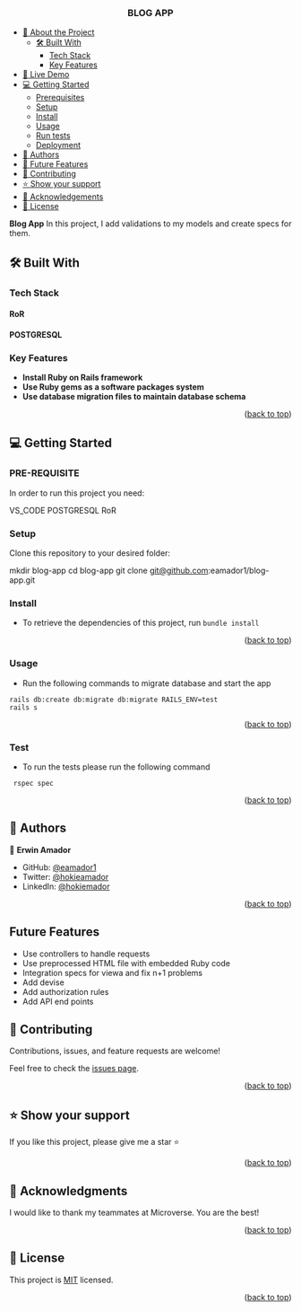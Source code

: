 <a name="readme-top"></a>

<div align="center">
  
  <br/>

  <h3><b>BLOG APP</b></h3>

</div>

- [📖 About the Project](#about-project)
  - [🛠 Built With](#built-with)
    - [Tech Stack](#tech-stack)
    - [Key Features](#key-features)
- [🚀 Live Demo](#live-demo)
- [💻 Getting Started](#getting-started)
  - [Prerequisites](#prerequisites)
  - [Setup](#setup)
  - [Install](#install)
  - [Usage](#usage)
  - [Run tests](#run-tests)
  - [Deployment](#deployment)
- [👥 Authors](#authors)
- [🔭 Future Features](#future-features)
- [🤝 Contributing](#contributing)
- [⭐️ Show your support](#support)
- [🙏 Acknowledgements](#acknowledgements)
- [📝 License](#license)


**Blog App** In this project, I add validations to my models and create specs for them.

## 🛠 Built With <a name="built-with"></a>

### Tech Stack <a name="tech-stack"></a>

#### RoR
#### POSTGRESQL

### Key Features <a name="key-features"></a>

- **Install Ruby on Rails framework**
- **Use Ruby gems as a software packages system**
- **Use database migration files to maintain database schema**


<p align="right">(<a href="#readme-top">back to top</a>)</p>


## 💻 Getting Started <a name="getting-started"></a>

### PRE-REQUISITE

In order to run this project you need:

 VS_CODE 
 POSTGRESQL
 RoR

### Setup

Clone this repository to your desired folder:

  mkdir blog-app
  cd blog-app
  git clone git@github.com:eamador1/blog-app.git

  ### Install <a name="install">

- To retrieve the dependencies of this project, run `bundle install`

<p align="right">(<a href="#readme-top">back to top</a>)</p>

  ### Usage <a name="usage">

- Run the following commands to migrate database and start the app
```
rails db:create db:migrate db:migrate RAILS_ENV=test
rails s
```
<p align="right">(<a href="#readme-top">back to top</a>)</p>

### Test <a name="test">

- To run the tests please run the following command
```
 rspec spec
```
<p align="right">(<a href="#readme-top">back to top</a>)</p>

## 👥 Authors <a name="authors"></a>

👤 **Erwin Amador**

- GitHub: [@eamador1](https://github.com/eamador1)
- Twitter: [@hokieamador](https://twitter.com/hokieamador)
- LinkedIn: [@hokiemador](https://www.linkedin.com/in/hokieamador/)

<p align="right">(<a href="#readme-top">back to top</a>)</p>

## Future Features <a name="authors"></a>
- Use controllers to handle requests
- Use preprocessed HTML file with embedded Ruby code
- Integration specs for viewa and fix n+1 problems
- Add devise
- Add authorization rules
- Add API end points

## 🤝 Contributing <a name="contributing"></a>

Contributions, issues, and feature requests are welcome!

Feel free to check the [issues page](https://github.com/eamador1/blog-app/issues).

<p align="right">(<a href="#readme-top">back to top</a>)</p>


## ⭐️ Show your support <a name="support"></a>

If you like this project, please give me a star ⭐️

<p align="right">(<a href="#readme-top">back to top</a>)</p>


## 🙏 Acknowledgments <a name="acknowledgements"></a>

I would like to thank my teammates at Microverse. You are the best!

<p align="right">(<a href="#readme-top">back to top</a>)</p>


## 📝 License <a name="license"></a>

This project is [MIT](./LICENSE) licensed.

<p align="right">(<a href="#readme-top">back to top</a>)</p>